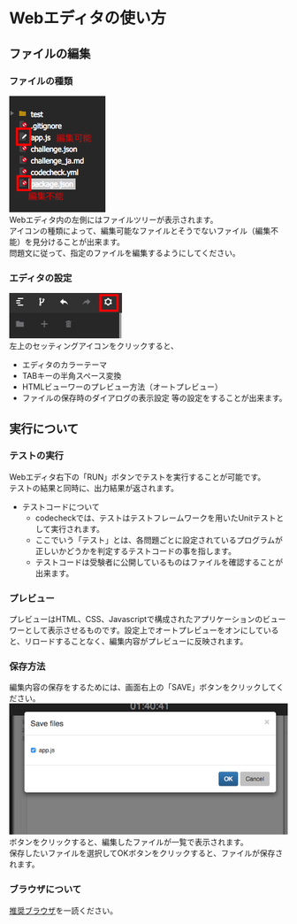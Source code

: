 # Webエディタの使い方

## ファイルの編集

### ファイルの種類
![イメージ10](images/s10.png)  
Webエディタ内の左側にはファイルツリーが表示されます。  
アイコンの種類によって、編集可能なファイルとそうでないファイル（編集不能）を見分けることが出来ます。  
問題文に従って、指定のファイルを編集するようにしてください。

### エディタの設定
![イメージ9](images/s9.png)  
左上のセッティングアイコンをクリックすると、  
* エディタのカラーテーマ
* TABキーの半角スペース変換
* HTMLビューワーのプレビュー方法（オートプレビュー）
* ファイルの保存時のダイアログの表示設定
等の設定をすることが出来ます。

## 実行について
### テストの実行
Webエディタ右下の「RUN」ボタンでテストを実行することが可能です。  
テストの結果と同時に、出力結果が返されます。

- テストコードについて
  - codecheckでは、テストはテストフレームワークを用いたUnitテストとして実行されます。
  - ここでいう「テスト」とは、各問題ごとに設定されているプログラムが正しいかどうかを判定するテストコードの事を指します。
  - テストコードは受験者に公開しているものはファイルを確認することが出来ます。

### プレビュー
プレビューはHTML、CSS、Javascriptで構成されたアプリケーションのビューワーとして表示させるものです。設定上でオートプレビューをオンにしていると、リロードすることなく、編集内容がプレビューに反映されます。

### 保存方法
編集内容の保存をするためには、画面右上の「SAVE」ボタンをクリックしてください。  
![イメージ13](images/s13.png)  
ボタンをクリックすると、編集したファイルが一覧で表示されます。  
保存したいファイルを選択してOKボタンをクリックすると、ファイルが保存されます。

### ブラウザについて
[推奨ブラウザ](reference_users.md)を一読ください。
